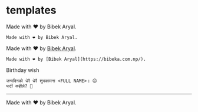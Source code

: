 # templates

Made with ❤️ by Bibek Aryal.

```plaintext
Made with ❤️ by Bibek Aryal.
```

Made with ❤️ by [Bibek Aryal](https://bibeka.com.np/).

```plaintext
Made with ❤️ by [Bibek Aryal](https://bibeka.com.np/).
```

Birthday wish

```plaintext
जन्मदिनको धेरै धेरै शुभकामना <FULL NAME>। 😊
पार्टी कहीले? 🥳
```

---

Made with ❤️ by Bibek Aryal.
